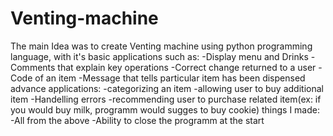 # Venting-machine

The main Idea was to create Venting machine using python programming language, with it's basic applications such as:
    -Display menu and Drinks
    -Comments that explain key operations
    -Correct change returned to a user
    -Code of an item
    -Message that tells particular item has been dispensed
advance applications:
    -categorizing an item
    -allowing user to buy additional item
    -Handelling errors
    -recommending user to purchase related item(ex: if you would buy milk, programm would sugges to buy cookie)
things I made:
    -All from the above
    -Ability to close the programm at the start


